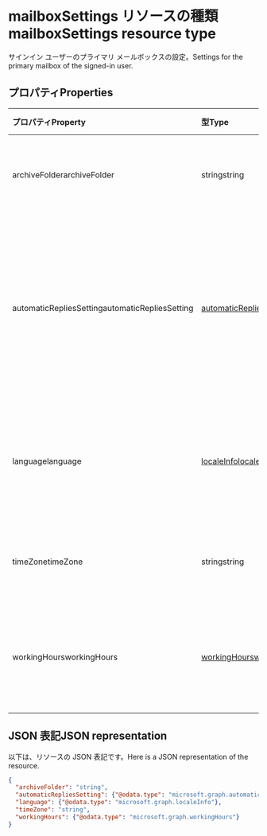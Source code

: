 # <a name="mailboxsettings-resource-type"></a><span data-ttu-id="5848c-101">mailboxSettings リソースの種類</span><span class="sxs-lookup"><span data-stu-id="5848c-101">mailboxSettings resource type</span></span>

<span data-ttu-id="5848c-102">サインイン ユーザーのプライマリ メールボックスの設定。</span><span class="sxs-lookup"><span data-stu-id="5848c-102">Settings for the primary mailbox of the signed-in user.</span></span>


## <a name="properties"></a><span data-ttu-id="5848c-103">プロパティ</span><span class="sxs-lookup"><span data-stu-id="5848c-103">Properties</span></span>
| <span data-ttu-id="5848c-104">プロパティ</span><span class="sxs-lookup"><span data-stu-id="5848c-104">Property</span></span>     | <span data-ttu-id="5848c-105">型</span><span class="sxs-lookup"><span data-stu-id="5848c-105">Type</span></span>   |<span data-ttu-id="5848c-106">説明</span><span class="sxs-lookup"><span data-stu-id="5848c-106">Description</span></span>|
|:---------------|:--------|:----------|
|<span data-ttu-id="5848c-107">archiveFolder</span><span class="sxs-lookup"><span data-stu-id="5848c-107">archiveFolder</span></span>|<span data-ttu-id="5848c-108">string</span><span class="sxs-lookup"><span data-stu-id="5848c-108">string</span></span>|<span data-ttu-id="5848c-109">ユーザーのアーカイブ フォルダーのフォルダー ID。</span><span class="sxs-lookup"><span data-stu-id="5848c-109">Folder ID of an archive folder for the user.</span></span>|
|<span data-ttu-id="5848c-110">automaticRepliesSetting</span><span class="sxs-lookup"><span data-stu-id="5848c-110">automaticRepliesSetting</span></span>|[<span data-ttu-id="5848c-111">automaticRepliesSetting</span><span class="sxs-lookup"><span data-stu-id="5848c-111">automaticRepliesSetting</span></span>](automaticrepliessetting.md)|<span data-ttu-id="5848c-112">サインイン ユーザーからのメッセージを使用して、着信メールの送信者に自動的に通知する構成設定。</span><span class="sxs-lookup"><span data-stu-id="5848c-112">Configuration settings to automatically notify the sender of an incoming email with a message from the signed-in user.</span></span>|
|<span data-ttu-id="5848c-113">language</span><span class="sxs-lookup"><span data-stu-id="5848c-113">language</span></span>|[<span data-ttu-id="5848c-114">localeInfo</span><span class="sxs-lookup"><span data-stu-id="5848c-114">localeInfo</span></span>](localeinfo.md)|<span data-ttu-id="5848c-115">優先言語および国/地域を含むユーザーのロケール情報。</span><span class="sxs-lookup"><span data-stu-id="5848c-115">The locale information for the user, including the preferred language and country/region.</span></span>|
|<span data-ttu-id="5848c-116">timeZone</span><span class="sxs-lookup"><span data-stu-id="5848c-116">timeZone</span></span>|<span data-ttu-id="5848c-117">string</span><span class="sxs-lookup"><span data-stu-id="5848c-117">string</span></span>|<span data-ttu-id="5848c-118">ユーザーのメールボックスの既定のタイム ゾーン。</span><span class="sxs-lookup"><span data-stu-id="5848c-118">The default time zone for the user's mailbox.</span></span>|
|<span data-ttu-id="5848c-119">workingHours</span><span class="sxs-lookup"><span data-stu-id="5848c-119">workingHours</span></span>|[<span data-ttu-id="5848c-120">workingHours</span><span class="sxs-lookup"><span data-stu-id="5848c-120">workingHours</span></span>](workinghours.md)|<span data-ttu-id="5848c-121">ユーザーが働く曜日と、特定のタイムゾーンの時間。</span><span class="sxs-lookup"><span data-stu-id="5848c-121">The days of the week and hours in a specific time zone that the user works.</span></span>|

## <a name="json-representation"></a><span data-ttu-id="5848c-122">JSON 表記</span><span class="sxs-lookup"><span data-stu-id="5848c-122">JSON representation</span></span>

<span data-ttu-id="5848c-123">以下は、リソースの JSON 表記です。</span><span class="sxs-lookup"><span data-stu-id="5848c-123">Here is a JSON representation of the resource.</span></span>

<!-- {
  "blockType": "resource",
  "optionalProperties": [
    "archiveFolder"
  ],
  "@odata.type": "microsoft.graph.mailboxSettings"
}-->

```json
{
  "archiveFolder": "string",
  "automaticRepliesSetting": {"@odata.type": "microsoft.graph.automaticRepliesSetting"},
  "language": {"@odata.type": "microsoft.graph.localeInfo"},
  "timeZone": "string",
  "workingHours": {"@odata.type": "microsoft.graph.workingHours"}
}

```

<!-- uuid: 8fcb5dbc-d5aa-4681-8e31-b001d5168d79
2015-10-25 14:57:30 UTC -->
<!-- {
  "type": "#page.annotation",
  "description": "mailboxSettings resource",
  "keywords": "",
  "section": "documentation",
  "tocPath": ""
}-->